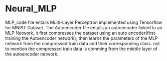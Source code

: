 # Neural_MLP
MLP_code file entails Multi-Layer Perceptron implemented using Tensorflow for MNIST Dataset.
The Autoencoder file entails an autoencoder linked to an MLP Network, it first compresses the dataset using an auto encoder(first training the Autoencoder network), then learns the parameters of the MLP network from the compressed train data and their corresponding class.
not to mention the compressed train data is comming from the middle layer of the autoencoder network.
